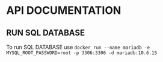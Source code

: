 # API DOCUMENTATION

## RUN SQL DATABASE
To run SQL DATABASE use `docker run --name mariadb -e MYSQL_ROOT_PASSWORD=root -p 3306:3306 -d mariadb:10.6.15` 